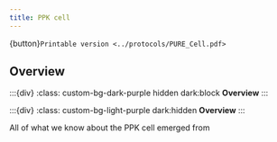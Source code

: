 ```yaml
---
title: PPK cell
---
```


{button}`Printable version <../protocols/PURE_Cell.pdf>`

## Overview

:::{div}
:class: custom-bg-dark-purple hidden dark:block
**Overview**
:::

:::{div}
:class: custom-bg-light-purple dark:hidden
**Overview**
:::



All of what we know about the PPK cell emerged from [](https://doi.org/10.63765/djnv7772)




